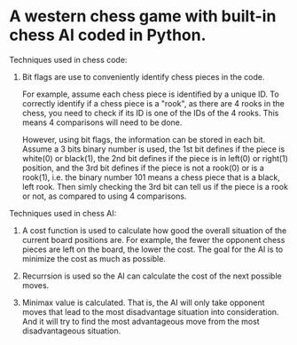 # A western chess game with built-in chess AI coded in Python.

Techniques used in chess code:

1.	Bit flags are use to conveniently identify chess pieces in the code.

	For example, assume each chess piece is identified by a unique ID. To correctly identify if a chess piece is a "rook", as there are 4 rooks in the chess, you need to check if its ID is one of the IDs of the 4 rooks. This means 4 comparisons will need to be done.

	However, using bit flags, the information can be stored in each bit. Assume a 3 bits binary number is used, the 1st bit defines if the piece is white(0) or black(1), the 2nd bit defines if the piece is in left(0) or right(1) position, and the 3rd bit defines if the piece is not a rook(0) or is a rook(1), i.e. the binary number 101 means a chess piece that is a black, left rook. Then simly checking the 3rd bit can tell us if the piece is a rook or not, as compared to using 4 comparisons.

Techniques used in chess AI:

1.	A cost function is used to calculate how good the overall situation of the current board positions are. For example, the fewer
	the opponent chess pieces are left on the board, the lower the cost. The goal for the AI is to minimize the cost as much as possible.

2.	Recurrsion is used so the AI can calculate the cost of the next possible moves.

3.	Minimax value is calculated. That is, the AI will only take opponent moves that lead to the most disadvantage situation into 
	consideration. And it will try to find the most advantageous move from the most disadvantageous situation.